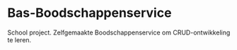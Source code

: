# Bas-Boodschappenservice
School project. Zelfgemaakte Boodschappenservice om CRUD-ontwikkeling te leren.
